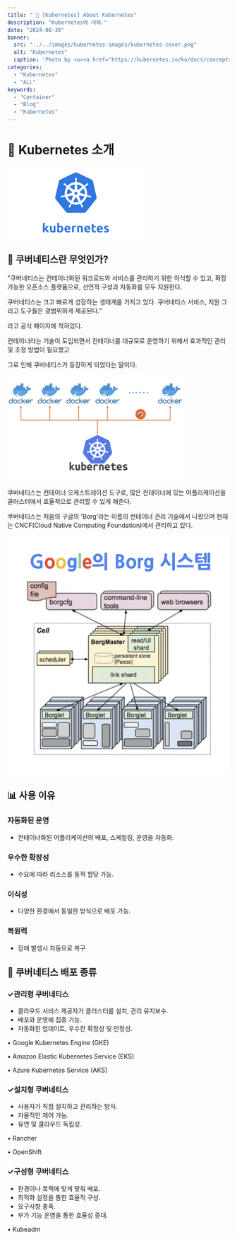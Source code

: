 ```yaml
---
title: " 🌟 [Kubernetes] About Kubernetes"
description: "Kubernetes에 대해."
date: "2024-08-30"
banner:
  src: "../../images/kubernetes-images/kubernetes-cover.png"
  alt: "Kubernetes"
  caption: 'Photo by <u><a href="https://kubernetes.io/ko/docs/concepts/overview/">About Kuberbnetes</a></u>'
categories:
  - "Kubernetes"
  - "ALL"
keywords:
  - "Container"
  - "Blog"
  - "Kubernetes"
---
```

# 💬 Kubernetes 소개

![Kubernetes](https://raw.githubusercontent.com/jms0522/jms0522.github.io/main/content/images/kubernetes-images/kubernetes-cover.png)

## 👑 쿠버네티스란 무엇인가?

"쿠버네티스는 컨테이너화된 워크로드와 서비스를 관리하기 위한 이식할 수 있고, 확장 가능한 오픈소스 플랫폼으로, 선언적 구성과 자동화를 모두 지원한다. 

쿠버네티스는 크고 빠르게 성장하는 생태계를 가지고 있다. 쿠버네티스 서비스, 지원 그리고 도구들은 광범위하게 제공된다."

라고 공식 페이지에 적혀있다.

컨테이너라는 기술이 도입되면서 컨테이너를 대규모로 운영하기 위해서 효과적인 관리 및 조정 방법이 필요했고 

그로 인해 쿠버네티스가 등장하게 되었다는 말이다.

<img src="https://raw.githubusercontent.com/jms0522/jms0522.github.io/main/content/images/kubernetes-images/kubernetes-working.png" alt="Kubernetes working" width="400" />

쿠버네티스는 컨테이너 오케스트레이션 도구로, 많은 컨테이너에 있는 어플리케이션을 클러스터에서 효율적으로 관리할 수 있게 해준다.

쿠버네티스는 처음의 구글의 'Borg'라는 이름의 컨테이너 관리 기술에서 나왔으며 현재는 CNCF(Cloud Native Computing Foundation)에서 관리하고 있다.

![Borg](https://raw.githubusercontent.com/jms0522/jms0522.github.io/main/content/images/kubernetes-images/borg.png)

## 📊 사용 이유

### 자동화된 운영
- 컨테이너화된 어플리케이션의 배포, 스케일링, 운영을 자동화.

### 우수한 확장성
- 수요에 따라 리소스를 동적 할당 가능.

### 이식성
- 다양한 환경에서 동일한 방식으로 배포 가능.

### 복원력
- 장애 발생시 자동으로 복구

## 🌟 쿠버네티스 배포 종류

### ✓관리형 쿠버네티스 

- 클라우드 서비스 제공자가 클러스터를 설치, 관리 유지보수.
- 배포와 운영에 집중 가능.
- 자동화된 업데이트, 우수한 확정성 및 안정성.

•	Google Kubernetes Engine (GKE)

•	Amazon Elastic Kubernetes Service (EKS)

•	Azure Kubernetes Service (AKS)

### ✓설치형 쿠버네티스

- 사용자가 직접 설치하고 관리하는 방식.
- 자율적인 제어 가능.
- 유연 및 클라우드 독립성.

•	Rancher

•	OpenShift

### ✓구성형 쿠버네티스

- 환경이나 목젝에 맞게 맞춰 배포.
- 최적화 설정을 통한 효율적 구성.
- 요구사항 충족.
- 부가 기능 운영을 통한 효율성 증대.

•	Kubeadm